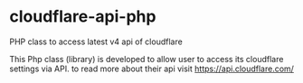 # cloudflare-api-php
PHP class to access latest v4 api of cloudflare

This Php class (library) is developed to allow user to access its cloudflare settings via API. to read more about their api visit https://api.cloudflare.com/
